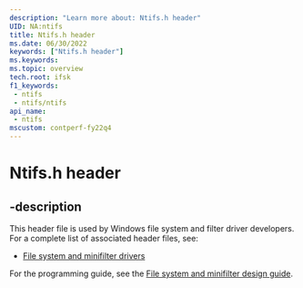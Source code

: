 ```yaml
---
description: "Learn more about: Ntifs.h header"
UID: NA:ntifs
title: Ntifs.h header
ms.date: 06/30/2022
keywords: ["Ntifs.h header"]
ms.keywords: 
ms.topic: overview
tech.root: ifsk
f1_keywords:
 - ntifs
 - ntifs/ntifs
api_name:
 - ntifs
mscustom: contperf-fy22q4
---
```


# Ntifs.h header

## -description

This header file is used by Windows file system and filter driver developers. For a complete list of associated header files, see:

- [File system and minifilter drivers](../_ifsk/index.md)

For the programming guide, see the [File system and minifilter design guide](/windows-hardware/drivers/ifs).
